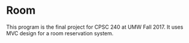 # Room
This program is the final project for CPSC 240 at UMW Fall 2017. It uses MVC design for a room reservation system. 
